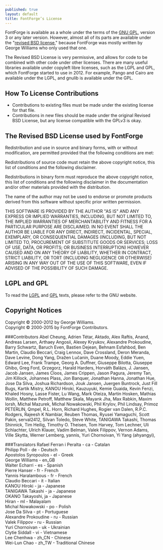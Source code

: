 ```yaml
---
published: true
layout: default
title: FontForge’s License
---
```


FontForge is available as a whole under the terms of the
[GNU GPL](http://www.gnu.org/copyleft/gpl.html), version
3 or any later version. However, almost all of its parts are
available under the "[revised BSD license](http://www.law.yi.org/~sfllaw/talks/bsd.pdf),"
because FontForge was mostly written by George Williams
who only used that one.

The Revised BSD License is very permissive, and allows for code to be combined
with other code under other licenses. There are many useful libraries
available under copyleft libre licenses, such as the LGPL and GPL, which
FontForge started to use in 2012. For example, Pango and Cairo are
available under the LGPL, and gnulib is available under the GPL.

How To License Contributions
------------------------------

- Contributions to existing files must be made under the existing license for that file.
- Contributions in new files should be made under the original Revised BSD License, but any license compatible with the GPLv3 is okay.

The Revised BSD License used by FontForge
-------------------------------------------

Redistribution and use in source and binary forms, with or without
modification, are permitted provided that the following conditions
are met:

Redistributions of source code must retain the above copyright
notice, this list of conditions and the following disclaimer.

Redistributions in binary form must reproduce the above copyright
notice, this list of conditions and the following disclaimer in the
documentation and/or other materials provided with the distribution.

The name of the author may not be used to endorse or promote
products derived from this software without specific prior written
permission.

THIS SOFTWARE IS PROVIDED BY THE AUTHOR "AS IS" AND ANY EXPRESS
OR IMPLIED WARRANTIES, INCLUDING, BUT NOT LIMITED TO, THE IMPLIED
WARRANTIES OF MERCHANTABILITY AND FITNESS FOR A PARTICULAR PURPOSE
ARE DISCLAIMED. IN NO EVENT SHALL THE AUTHOR BE LIABLE FOR ANY
DIRECT, INDIRECT, INCIDENTAL, SPECIAL, EXEMPLARY, OR CONSEQUENTIAL
DAMAGES (INCLUDING, BUT NOT LIMITED TO, PROCUREMENT OF SUBSTITUTE
GOODS OR SERVICES; LOSS OF USE, DATA, OR PROFITS; OR BUSINESS
INTERRUPTION) HOWEVER CAUSED AND ON ANY THEORY OF LIABILITY, WHETHER
IN CONTRACT, STRICT LIABILITY, OR TORT (INCLUDING NEGLIGENCE OR
OTHERWISE) ARISING IN ANY WAY OUT OF THE USE OF THIS SOFTWARE, EVEN
IF ADVISED OF THE POSSIBILITY OF SUCH DAMAGE.

LGPL and GPL
-------------

To read the [LGPL](http://www.gnu.org/licenses/lgpl.html) and [GPL](http://www.gnu.org/copyleft/gpl.html) texts, please refer to the GNU website.

Copyright Notices
-------------------

Copyright © 2000-2012 by George Williams.<br>
Copyright © 2000-2015 by FontForge Contributors.

###Contributors
Abel Cheung, Adrien Tétar, Aktado, Alex Raftis, Anand, Andreas Larsen, Arthaey Angosii, Alexey Kryukov, Alexandre Prokoudine, Barry Schwartz, Baruch Even, Bastien Dejean, Behnam Esfahbod, Ben Martin, Claudio Beccari, Craig Lennox, Dave Crossland, Deron Meranda, Dave Levine, Dong Yang, Dražen Lučanin, Duane Moody, Eddie Yuen, Edward Lee, Frank Trampe, Georg A. Duffner, Giuseppe Bilotta, Giuseppe Ghibo, Greg Ford, Grzegorz, Harald Harders, Horváth Balázs, J. Jansen, Jacob Jansen, James Cloos, James Crippen, Jason Pagura, Jeremy Tan, Jim Killock, Johannes Plass, Jon Banquer, Jonathan Hanna, Jonathan Hue, Jose Da Silva, Joshua Richardson, Jouk Jansen, Juergen Buntrock, Just Fill Bugs, Kartik Mistry, KANOU Hiroki, Kauzuyuki, Kemie Guaida, Kevin Fenzi, Khaled Hosny, Lasse Fister, Lu Wang, Mark Oteiza, Martin Hosken, Mathias Wollin, Matthew Petroff, Matthew Skala, Mayank Jha, Max Rabkin, Maxim Iorsh, Michal Mazurek, Michal Nowakowski, Phil Krylov, Phil Lindsay, Primoz PETERLIN, Qmpel, R.L. Horn, Richard Hughes, Rogier van Dalen, R.P.C. Rodgers, Rajeesh K Nambiar, Reuben Thomas, Ryusei Yamaguchi, Scott Pakin, serval2412, Silvan Toledo, Steve White, TANIGAWA Takashi, Thomas Shinnick, Tim Heilig, Timothy O. Theisen, Tom Harvey, Tom Lechner, Uli Schlachter, Ulrich Klauer, Vadim Belman, Valek Filippov, Vernon Adams, Ville Skytta, Werner Lemberg, yannis, Yuri Chornoivan, Yi Yang (ahyangyi),

###Translators
Rafael Ferran i Peralta - ca - Catalan<br>
Philipp Poll - de - Deutsch<br>
Apostolos Syropoulos - el - Greek<br>
George Williams - en_GB<br>
Walter Echarri - es - Spanish<br>
Pierre Hanser - fr - French<br>
Yannis Haralambous - fr - French<br>
Claudio Beccari - it - Italian<br>
KANOU Hiroki - ja - Japanese<br>
TANIGAWA Takashi - ja - Japanese<br>
OKANO Takayoshi, ja - Japanese<br>
Hiran - ml - Malayalam<br>
Michal Nowakowski - po - Polish<br>
Jose Da Silva - pt - Portuguese<br>
Alexandre Prokoudine - ru - Russian<br>
Valek Filippov - ru - Russian<br>
Yuri Chornoivan - uk - Ukrainian<br>
Clytie Siddall - vi - Vietnamese<br>
Lee Chenhwa - zh_CN - Chinese<br>
Wei-Lun Chao - zh_TW - Traditional Chinese<br>
